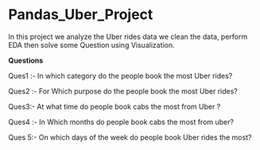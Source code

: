 # Pandas_Uber_Project
In this project we analyze the Uber rides data we clean the data, perform EDA then solve some Question using Visualization.

**Questions**

Ques1 :- In which category do the people book the most Uber rides?

Ques2 :- For Which purpose do the people book the most Uber rides?

Ques3:- At what time do people book cabs the most from Uber ?

Ques4 :- In Which months do people book cabs the most from uber?

Ques 5:- On which days of the week do people book Uber rides the most?

